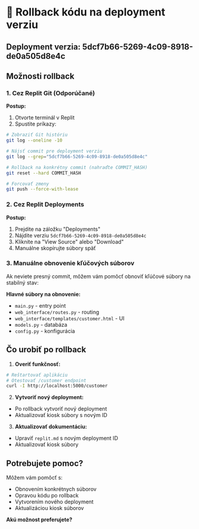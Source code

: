 # 🔄 Rollback kódu na deployment verziu

## Deployment verzia: 5dcf7b66-5269-4c09-8918-de0a505d8e4c

## Možnosti rollback

### 1. Cez Replit Git (Odporúčané)

**Postup:**
1. Otvorte terminál v Replit
2. Spustite príkazy:
```bash
# Zobraziť Git históriu
git log --oneline -10

# Nájsť commit pre deployment verziu
git log --grep="5dcf7b66-5269-4c09-8918-de0a505d8e4c"

# Rollback na konkrétny commit (nahraďte COMMIT_HASH)
git reset --hard COMMIT_HASH

# Forcovať zmeny
git push --force-with-lease
```

### 2. Cez Replit Deployments

**Postup:**
1. Prejdite na záložku "Deployments"
2. Nájdite verziu `5dcf7b66-5269-4c09-8918-de0a505d8e4c`
3. Kliknite na "View Source" alebo "Download"
4. Manuálne skopírujte súbory späť

### 3. Manuálne obnovenie kľúčových súborov

Ak neviete presný commit, môžem vám pomôcť obnoviť kľúčové súbory na stabilný stav:

**Hlavné súbory na obnovenie:**
- `main.py` - entry point
- `web_interface/routes.py` - routing
- `web_interface/templates/customer.html` - UI
- `models.py` - databáza
- `config.py` - konfigurácia

## Čo urobiť po rollback

1. **Overiť funkčnosť:**
```bash
# Reštartovať aplikáciu
# Otestovať /customer endpoint
curl -I http://localhost:5000/customer
```

2. **Vytvoriť nový deployment:**
- Po rollback vytvoriť nový deployment
- Aktualizovať kiosk súbory s novým ID

3. **Aktualizovať dokumentáciu:**
- Upraviť `replit.md` s novým deployment ID
- Aktualizovať kiosk súbory

## Potrebujete pomoc?

Môžem vám pomôcť s:
- Obnovením konkrétnych súborov
- Opravou kódu po rollback
- Vytvorením nového deployment
- Aktualizáciou kiosk súborov

**Akú možnost preferujete?**